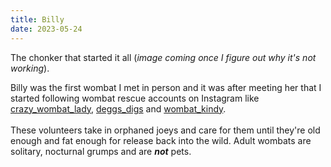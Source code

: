 ```yaml
---
title: Billy
date: 2023-05-24
---
```

The chonker that started it all (*image coming once I figure out why it's not working*). 

Billy was the first wombat I met in person and it was after meeting her that I started following wombat rescue accounts on Instagram like [crazy_wombat_lady](http://instagram.com/crazy_cat_lady), [deggs_digs](http://instagram.com/deggs_digs) and [wombat_kindy](http://instagram.com/wombat_kindy). <br>
<br>
These volunteers take in orphaned joeys and care for them until they're old enough and fat enough for release back into the wild. Adult wombats are solitary, nocturnal grumps and are **_not_** pets.
